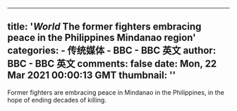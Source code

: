 
---
title: '_World_ The former fighters embracing peace in the Philippines Mindanao region'
categories: 
    - 传统媒体
    - BBC - BBC 英文
author: BBC - BBC 英文
comments: false
date: Mon, 22 Mar 2021 00:00:13 GMT
thumbnail: ''
---

<div>   
Former fighters are embracing peace in Mindanao in the Philippines, in the hope of ending decades of killing.  
</div>
            